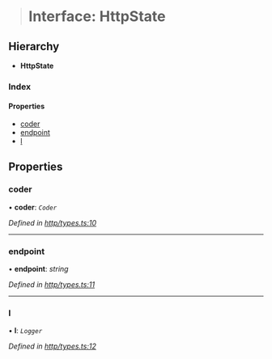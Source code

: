 > # Interface: HttpState

## Hierarchy

* **HttpState**

### Index

#### Properties

* [coder](_http_types_.httpstate.md#coder)
* [endpoint](_http_types_.httpstate.md#endpoint)
* [l](_http_types_.httpstate.md#l)

## Properties

###  coder

• **coder**: *`Coder`*

*Defined in [http/types.ts:10](https://github.com/polkadot-js/api/blob/4bdbacb/packages/rpc-provider/src/http/types.ts#L10)*

___

###  endpoint

• **endpoint**: *string*

*Defined in [http/types.ts:11](https://github.com/polkadot-js/api/blob/4bdbacb/packages/rpc-provider/src/http/types.ts#L11)*

___

###  l

• **l**: *`Logger`*

*Defined in [http/types.ts:12](https://github.com/polkadot-js/api/blob/4bdbacb/packages/rpc-provider/src/http/types.ts#L12)*